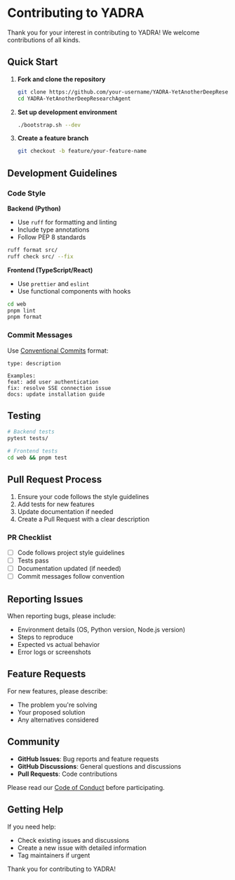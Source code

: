 # Contributing to YADRA

Thank you for your interest in contributing to YADRA! We welcome contributions of all kinds.

## Quick Start

1. **Fork and clone the repository**
   ```bash
   git clone https://github.com/your-username/YADRA-YetAnotherDeepResearchAgent.git
   cd YADRA-YetAnotherDeepResearchAgent
   ```

2. **Set up development environment**
   ```bash
   ./bootstrap.sh --dev
   ```

3. **Create a feature branch**
   ```bash
   git checkout -b feature/your-feature-name
   ```

## Development Guidelines

### Code Style

**Backend (Python)**
- Use `ruff` for formatting and linting
- Include type annotations
- Follow PEP 8 standards

```bash
ruff format src/
ruff check src/ --fix
```

**Frontend (TypeScript/React)**
- Use `prettier` and `eslint`
- Use functional components with hooks

```bash
cd web
pnpm lint
pnpm format
```

### Commit Messages

Use [Conventional Commits](https://www.conventionalcommits.org/) format:

```
type: description

Examples:
feat: add user authentication
fix: resolve SSE connection issue
docs: update installation guide
```

## Testing

```bash
# Backend tests
pytest tests/

# Frontend tests
cd web && pnpm test
```

## Pull Request Process

1. Ensure your code follows the style guidelines
2. Add tests for new features
3. Update documentation if needed
4. Create a Pull Request with a clear description

### PR Checklist

- [ ] Code follows project style guidelines
- [ ] Tests pass
- [ ] Documentation updated (if needed)
- [ ] Commit messages follow convention

## Reporting Issues

When reporting bugs, please include:

- Environment details (OS, Python version, Node.js version)
- Steps to reproduce
- Expected vs actual behavior
- Error logs or screenshots

## Feature Requests

For new features, please describe:

- The problem you're solving
- Your proposed solution
- Any alternatives considered

## Community

- **GitHub Issues**: Bug reports and feature requests
- **GitHub Discussions**: General questions and discussions
- **Pull Requests**: Code contributions

Please read our [Code of Conduct](CODE_OF_CONDUCT.md) before participating.

## Getting Help

If you need help:
- Check existing issues and discussions
- Create a new issue with detailed information
- Tag maintainers if urgent

Thank you for contributing to YADRA!